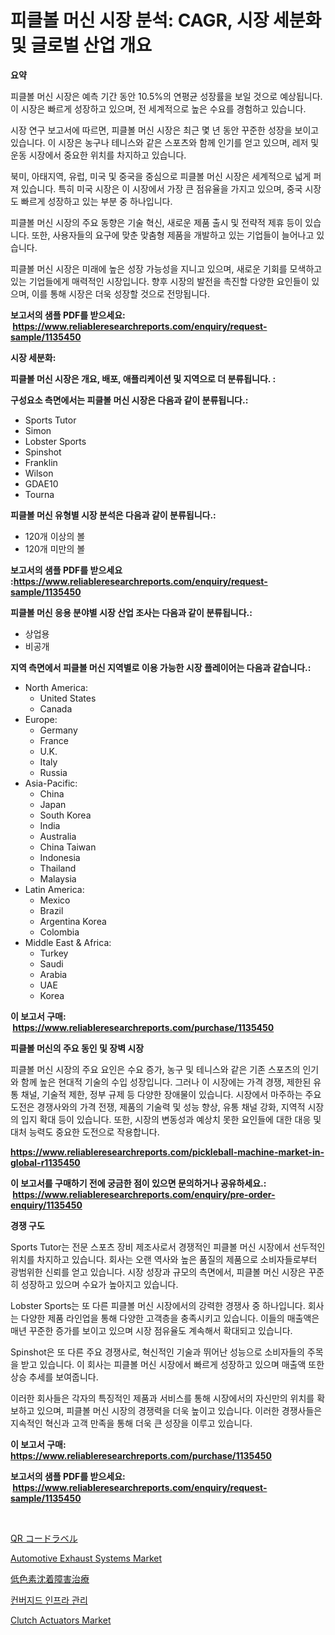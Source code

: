 <p><h1>피클볼 머신 시장 분석: CAGR, 시장 세분화 및 글로벌 산업 개요</h1></p><p><strong>요약</strong></p>
<p><p>피클볼 머신 시장은 예측 기간 동안 10.5%의 연평균 성장률을 보일 것으로 예상됩니다. 이 시장은 빠르게 성장하고 있으며, 전 세계적으로 높은 수요를 경험하고 있습니다.</p><p>시장 연구 보고서에 따르면, 피클볼 머신 시장은 최근 몇 년 동안 꾸준한 성장을 보이고 있습니다. 이 시장은 농구나 테니스와 같은 스포츠와 함께 인기를 얻고 있으며, 레저 및 운동 시장에서 중요한 위치를 차지하고 있습니다.</p><p>북미, 아태지역, 유럽, 미국 및 중국을 중심으로 피클볼 머신 시장은 세계적으로 넓게 퍼져 있습니다. 특히 미국 시장은 이 시장에서 가장 큰 점유율을 가지고 있으며, 중국 시장도 빠르게 성장하고 있는 부분 중 하나입니다.</p><p>피클볼 머신 시장의 주요 동향은 기술 혁신, 새로운 제품 출시 및 전략적 제휴 등이 있습니다. 또한, 사용자들의 요구에 맞춘 맞춤형 제품을 개발하고 있는 기업들이 늘어나고 있습니다.</p><p>피클볼 머신 시장은 미래에 높은 성장 가능성을 지니고 있으며, 새로운 기회를 모색하고 있는 기업들에게 매력적인 시장입니다. 향후 시장의 발전을 촉진할 다양한 요인들이 있으며, 이를 통해 시장은 더욱 성장할 것으로 전망됩니다.</p></p>
<p><strong>보고서의 샘플 PDF를 받으세요: &nbsp;<a href="https://www.reliableresearchreports.com/enquiry/request-sample/1135450">https://www.reliableresearchreports.com/enquiry/request-sample/1135450</a></strong></p>
<p><strong>시장 세분화:</strong></p>
<p><strong> 피클볼 머신 시장은 개요, 배포, 애플리케이션 및 지역으로 더 분류됩니다. :</strong></p>
<p><strong>구성요소 측면에서는 피클볼 머신 시장은 다음과 같이 분류됩니다.:</strong></p>
<p><ul><li>Sports Tutor</li><li>Simon</li><li>Lobster Sports</li><li>Spinshot</li><li>Franklin</li><li>Wilson</li><li>GDAE10</li><li>Tourna</li></ul></p>
<p><strong> 피클볼 머신 유형별 시장 분석은 다음과 같이 분류됩니다.:</strong></p>
<p><ul><li>120개 이상의 볼</li><li>120개 미만의 볼</li></ul></p>
<p><strong>보고서의 샘플 PDF를 받으세요 :<a href="https://www.reliableresearchreports.com/enquiry/request-sample/1135450">https://www.reliableresearchreports.com/enquiry/request-sample/1135450</a></strong></p>
<p><strong> 피클볼 머신 응용 분야별 시장 산업 조사는 다음과 같이 분류됩니다.:</strong></p>
<p><ul><li>상업용</li><li>비공개</li></ul></p>
<p><strong>지역 측면에서 피클볼 머신 지역별로 이용 가능한 시장 플레이어는 다음과 같습니다.:</strong></p>
<p><ul>
    <li>
        North America:
        <ul>
            <li>United States</li>
            <li>Canada</li>
        </ul>
    </li>
    <li>
        Europe:
        <ul>
            <li>Germany</li>
            <li>France</li>
            <li>U.K.</li>
            <li>Italy</li>
            <li>Russia</li>
        </ul>
    </li>
    <li>
        Asia-Pacific:
        <ul>
            <li>China</li>
            <li>Japan</li>
            <li>South Korea</li>
            <li>India</li>
            <li>Australia</li>
            <li>China Taiwan</li>
            <li>Indonesia</li>
            <li>Thailand</li>
            <li>Malaysia</li>
        </ul>
    </li>
    <li>
        Latin America:
        <ul>
            <li>Mexico</li>
            <li>Brazil</li>
            <li>Argentina Korea</li>
            <li>Colombia</li>
        </ul>
    </li>
    <li>
        Middle East & Africa:
        <ul>
            <li>Turkey</li>
            <li>Saudi</li>
            <li>Arabia</li>
            <li>UAE</li>
            <li>Korea</li>
        </ul>
    </li>
    </ul></p>
<p><strong>이 보고서 구매: &nbsp;<a href="https://www.reliableresearchreports.com/purchase/1135450">https://www.reliableresearchreports.com/purchase/1135450</a></strong></p>
<p><strong>피클볼 머신의 주요 동인 및 장벽 시장</strong></p>
<p><p>피클볼 머신 시장의 주요 요인은 수요 증가, 농구 및 테니스와 같은 기존 스포츠의 인기와 함께 높은 현대적 기술의 수입 성장입니다. 그러나 이 시장에는 가격 경쟁, 제한된 유통 채널, 기술적 제한, 정부 규제 등 다양한 장애물이 있습니다. 시장에서 마주하는 주요 도전은 경쟁사와의 가격 전쟁, 제품의 기술력 및 성능 향상, 유통 채널 강화, 지역적 시장의 입지 확대 등이 있습니다. 또한, 시장의 변동성과 예상치 못한 요인들에 대한 대응 및 대처 능력도 중요한 도전으로 작용합니다.</p></p>
<p><strong><a href="https://www.reliableresearchreports.com/pickleball-machine-market-in-global-r1135450">https://www.reliableresearchreports.com/pickleball-machine-market-in-global-r1135450</a></strong></p>
<p><strong>이 보고서를 구매하기 전에 궁금한 점이 있으면 문의하거나 공유하세요.: &nbsp;<a href="https://www.reliableresearchreports.com/enquiry/pre-order-enquiry/1135450">https://www.reliableresearchreports.com/enquiry/pre-order-enquiry/1135450</a></strong></p>
<p><strong>경쟁 구도</strong></p>
<p><p>Sports Tutor는 전문 스포츠 장비 제조사로서 경쟁적인 피클볼 머신 시장에서 선두적인 위치를 차지하고 있습니다. 회사는 오랜 역사와 높은 품질의 제품으로 소비자들로부터 광범위한 신뢰를 얻고 있습니다. 시장 성장과 규모의 측면에서, 피클볼 머신 시장은 꾸준히 성장하고 있으며 수요가 높아지고 있습니다.</p><p>Lobster Sports는 또 다른 피클볼 머신 시장에서의 강력한 경쟁사 중 하나입니다. 회사는 다양한 제품 라인업을 통해 다양한 고객층을 충족시키고 있습니다. 이들의 매출액은 매년 꾸준한 증가를 보이고 있으며 시장 점유율도 계속해서 확대되고 있습니다.</p><p>Spinshot은 또 다른 주요 경쟁사로, 혁신적인 기술과 뛰어난 성능으로 소비자들의 주목을 받고 있습니다. 이 회사는 피클볼 머신 시장에서 빠르게 성장하고 있으며 매출액 또한 상승 추세를 보여줍니다. </p><p>이러한 회사들은 각자의 특징적인 제품과 서비스를 통해 시장에서의 자신만의 위치를 확보하고 있으며, 피클볼 머신 시장의 경쟁력을 더욱 높이고 있습니다. 이러한 경쟁사들은 지속적인 혁신과 고객 만족을 통해 더욱 큰 성장을 이루고 있습니다.</p></p>
<p><strong>이 보고서 구매: &nbsp; <a href="https://www.reliableresearchreports.com/purchase/1135450">https://www.reliableresearchreports.com/purchase/1135450</a></strong></p>
<p><strong>보고서의 샘플 PDF를 받으세요: &nbsp;<a href="https://www.reliableresearchreports.com/enquiry/request-sample/1135450">https://www.reliableresearchreports.com/enquiry/request-sample/1135450</a></strong><strong></strong></p>
<p>&nbsp;</p>
<p><p><a href="https://medium.com/@gordonilbrtck0879367/qr%E3%82%B3%E3%83%BC%E3%83%89%E3%83%A9%E3%83%99%E3%83%AB%E5%B8%82%E5%A0%B4%E3%81%AE%E5%88%86%E6%9E%90%E3%81%A82024%E5%B9%B4%E3%81%8B%E3%82%892031%E5%B9%B4%E3%81%BE%E3%81%A7%E3%81%AE%E4%BA%88%E6%B8%AC%E3%81%95%E3%82%8C%E3%82%8B%E8%A6%8F%E6%A8%A1-11f5406bbcfa">QR コードラベル</a></p><p><a href="https://www.linkedin.com/pulse/automotive-exhaust-systems-market-size-evaluating-its-trends-cyf0c?trackingId=kd1CzdCxTuoAB%2FkqR66yyQ%3D%3D">Automotive Exhaust Systems Market</a></p><p><a href="https://medium.com/@urinalisis45667/%E3%83%92%E3%83%9D%E3%83%94%E3%82%AE%E3%83%A1%E3%83%B3%E3%83%86%E3%83%BC%E3%82%B7%E3%83%A7%E3%83%B3%E9%9A%9C%E5%AE%B3%E6%B2%BB%E7%99%82%E5%B8%82%E5%A0%B4%E3%81%AE%E6%8C%87%E6%A8%99%E3%82%92%E8%A7%A3%E8%AA%AD%E3%81%99%E3%82%8B-%E5%B8%82%E5%A0%B4%E3%82%B7%E3%82%A7%E3%82%A2-%E3%83%88%E3%83%AC%E3%83%B3%E3%83%89-%E6%88%90%E9%95%B7%E3%83%91%E3%82%BF%E3%83%BC%E3%83%B3-9f5f8665761c">低色素沈着障害治療</a></p><p><a href="https://medium.com/@georgebesoiu20221/%ED%86%B5%ED%95%A9-%EC%9D%B8%ED%94%84%EB%9D%BC-%EA%B4%80%EB%A6%AC-%EC%8B%9C%EC%9E%A5-%EA%B7%9C%EB%AA%A8-%EC%97%B0%ED%8F%89%EA%B7%A0-%EC%84%B1%EC%9E%A5%EB%A5%A0-cagr-2024-2030%EB%85%84-%ED%8A%B8%EB%A0%8C%EB%93%9C-2df85031be60">컨버지드 인프라 관리</a></p><p><a href="https://www.linkedin.com/pulse/clutch-actuators-market-size-trends-growth-outlook-forecasted-qkmsc?trackingId=ZmXSeP2igPGjIL0dOU3oIg%3D%3D">Clutch Actuators Market</a></p></p>
